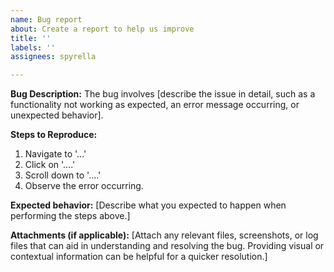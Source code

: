 ```yaml
---
name: Bug report
about: Create a report to help us improve
title: ''
labels: ''
assignees: spyrella

---
```


**Bug Description:**
The bug involves [describe the issue in detail, such as a functionality not working as expected, an error message occurring, or unexpected behavior]. 

**Steps to Reproduce:**
1. Navigate to '...'
2. Click on '....'
3. Scroll down to '....'
4. Observe the error occurring.

**Expected behavior:**
[Describe what you expected to happen when performing the steps above.]

**Attachments (if applicable):**
[Attach any relevant files, screenshots, or log files that can aid in understanding and resolving the bug. Providing visual or contextual information can be helpful for a quicker resolution.]
